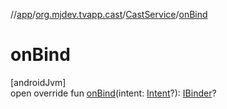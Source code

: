 //[app](../../../index.md)/[org.mjdev.tvapp.cast](../index.md)/[CastService](index.md)/[onBind](on-bind.md)

# onBind

[androidJvm]\
open override fun [onBind](on-bind.md)(intent: [Intent](https://developer.android.com/reference/kotlin/android/content/Intent.html)?): [IBinder](https://developer.android.com/reference/kotlin/android/os/IBinder.html)?
